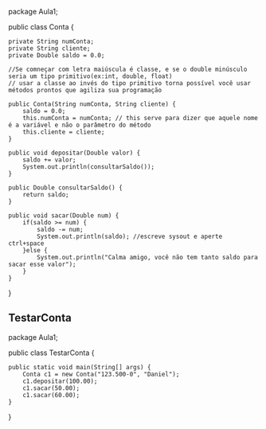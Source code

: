 

package Aula1;


public class Conta {

	private String numConta;
	private String cliente;
	private Double saldo = 0.0; 
	
	//Se comneçar com letra maiúscula é classe, e se o double minúsculo seria um tipo primitivo(ex:int, double, float)
	// usar a classe ao invés do tipo primitivo torna possível você usar métodos prontos que agiliza sua programação
	
	public Conta(String numConta, String cliente) {
		saldo = 0.0;
		this.numConta = numConta; // this serve para dizer que aquele nome é a variável e não o parâmetro do método
		this.cliente = cliente;
	}
	
	public void depositar(Double valor) {
		saldo += valor;
		System.out.println(consultarSaldo());
	}
	
	public Double consultarSaldo() {
		return saldo;
	}
	
	public void sacar(Double num) {
		if(saldo >= num) {
			saldo -= num;
			System.out.println(saldo); //escreve sysout e aperte ctrl+space
		}else {
			System.out.println("Calma amigo, você não tem tanto saldo para sacar esse valor");
		}
	}
}

<h2>TestarConta</h2>
package Aula1;

public class TestarConta {

	public static void main(String[] args) {
		Conta c1 = new Conta("123.500-0", "Daniel");
		c1.depositar(100.00);
		c1.sacar(50.00);
		c1.sacar(60.00);
	}

}
